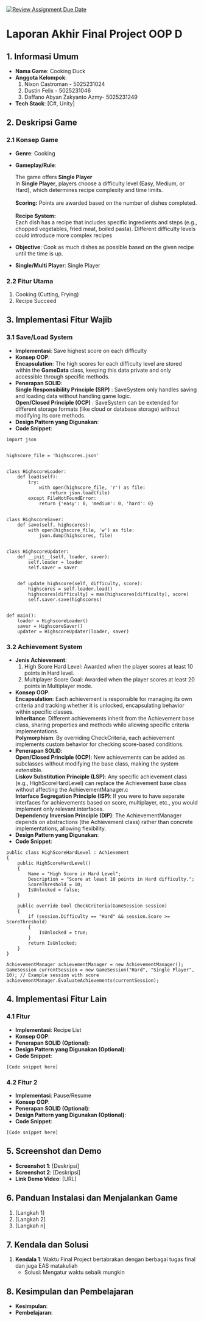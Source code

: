 [![Review Assignment Due Date](https://classroom.github.com/assets/deadline-readme-button-22041afd0340ce965d47ae6ef1cefeee28c7c493a6346c4f15d667ab976d596c.svg)](https://classroom.github.com/a/4ZAJL3PP)
# Laporan Akhir Final Project OOP D

## 1. Informasi Umum
* **Nama Game**: Cooking Duck
* **Anggota Kelompok**:
    1. Nixon Castroman - 5025231024
    2. Dustin Felix - 5025231046
    3. Daffano Abyan Zakyanto Azmy- 5025231249
* **Tech Stack**: [C#, Unity]

## 2. Deskripsi Game

### 2.1 Konsep Game
* **Genre**: Cooking
* **Gameplay/Rule**: <br>

  The game offers **Single Player**
 <br> In **Single Player**, players choose a difficulty level (Easy, Medium, or Hard), which determines recipe complexity and time limits. <br>
<br>**Scoring:** Points are awarded based on the number of dishes completed. <br>
<br>**Recipe System:** <br>
    Each dish has a recipe that includes specific ingredients and steps (e.g., chopped vegetables, fried meat, boiled pasta).
Different difficulty levels could introduce more complex recipes <br>

* **Objective**: Cook as much dishes as possible based on the given recipe until the time is up. <br>

* **Single/Multi Player**: Single Player

### 2.2 Fitur Utama
1. Cooking (Cutting, Frying)
2. Recipe Succeed

## 3. Implementasi Fitur Wajib

### 3.1 Save/Load System
* **Implementasi**:
  Save highest score on each difficulty
* **Konsep OOP**:<br>
  **Encapsulation**: The high scores for each difficulty level are stored within the **GameData** class, keeping this data private and only accessible through specific methods.
* **Penerapan SOLID**:<br>
  **Single Responsibility Principle (SRP)** : SaveSystem only handles saving and loading data without handling game logic.<br>
  **Open/Closed Principle (OCP)** : SaveSystem can be extended for different storage formats (like cloud or database storage) without modifying its core methods.
* **Design Pattern yang Digunakan**:
* **Code Snippet**:
```
import json


highscore_file = 'highscores.json'


class HighscoreLoader:
    def load(self):
        try:
            with open(highscore_file, 'r') as file:
                return json.load(file)
        except FileNotFoundError:
            return {'easy': 0, 'medium': 0, 'hard': 0}


class HighscoreSaver:
    def save(self, highscores):
        with open(highscore_file, 'w') as file:
            json.dump(highscores, file)


class HighscoreUpdater:
    def __init__(self, loader, saver):
        self.loader = loader
        self.saver = saver


    def update_highscore(self, difficulty, score):
        highscores = self.loader.load()
        highscores[difficulty] = max(highscores[difficulty], score)
        self.saver.save(highscores)


def main():
    loader = HighscoreLoader()
    saver = HighscoreSaver()
    updater = HighscoreUpdater(loader, saver)
```

### 3.2 Achievement System
* **Jenis Achievement**:
    1. High Score Hard Level: Awarded when the player scores at least 10 points in Hard level.
    2. Multiplayer Score Goal: Awarded when the player scores at least 20 points in Multiplayer mode.
* **Konsep OOP**:<br>
  **Encapsulation**: Each achievement is responsible for managing its own criteria and tracking whether it is unlocked, encapsulating behavior within specific classes.
  <br>**Inheritance**: Different achievements inherit from the Achievement base class, sharing properties and methods while allowing specific criteria implementations.
  <br>**Polymorphism**: By overriding CheckCriteria, each achievement implements custom behavior for checking score-based conditions.
* **Penerapan SOLID**:
 <br> **Open/Closed Principle (OCP)**: New achievements can be added as subclasses without modifying the base class, making the system extensible.
  <br>**Liskov Substitution Principle (LSP)**: Any specific achievement class (e.g., HighScoreHardLevel) can replace the Achievement base class without affecting the AchievementManager.c
  <br>**Interface Segregation Principle (ISP)**: If you were to have separate interfaces for achievements based on score, multiplayer, etc., you would implement only relevant interfaces.
  <br>**Dependency Inversion Principle (DIP)**: The AchievementManager depends on abstractions (the Achievement class) rather than concrete implementations, allowing flexibility.
* **Design Pattern yang Digunakan**:
* **Code Snippet**:
```
public class HighScoreHardLevel : Achievement
{
    public HighScoreHardLevel()
    {
        Name = "High Score in Hard Level";
        Description = "Score at least 10 points in Hard difficulty.";
        ScoreThreshold = 10;
        IsUnlocked = false;
    }

    public override bool CheckCriteria(GameSession session)
    {
        if (session.Difficulty == "Hard" && session.Score >= ScoreThreshold)
        {
            IsUnlocked = true;
        }
        return IsUnlocked;
    }
}

AchievementManager achievementManager = new AchievementManager();
GameSession currentSession = new GameSession("Hard", "Single Player", 10); // Example session with score
achievementManager.EvaluateAchievements(currentSession);

```

## 4. Implementasi Fitur Lain

### 4.1 Fitur
* **Implementasi**: Recipe List
* **Konsep OOP**:
* **Penerapan SOLID (Optional)**:
* **Design Pattern yang Digunakan (Optional)**:
* **Code Snippet**:
```
[Code snippet here]
```

### 4.2 Fitur 2
* **Implementasi**: Pause/Resume
* **Konsep OOP**:
* **Penerapan SOLID (Optional)**:
* **Design Pattern yang Digunakan (Optional)**:
* **Code Snippet**:
```
[Code snippet here]
```

## 5. Screenshot dan Demo
* **Screenshot 1**: [Deskripsi]
* **Screenshot 2**: [Deskripsi]
* **Link Demo Video**: [URL]

## 6. Panduan Instalasi dan Menjalankan Game
1. [Langkah 1]
2. [Langkah 2]
3. [Langkah n]

## 7. Kendala dan Solusi
1. **Kendala 1**: Waktu Final Project bertabrakan dengan berbagai tugas final dan juga EAS matakuliah
    * Solusi: Mengatur waktu sebaik mungkin

## 8. Kesimpulan dan Pembelajaran
* **Kesimpulan**:
* **Pembelajaran**:
